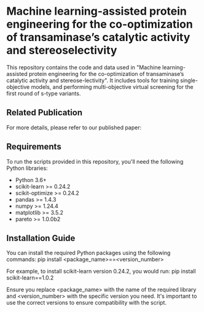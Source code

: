 # Machine learning-assisted protein engineering for the co-optimization of transaminase’s catalytic activity and stereoselectivity
This repository contains the code and data used in "Machine learning-assisted protein engineering for the co-optimization of transaminase’s catalytic activity and stereose-lectivity". It includes tools for training single-objective models, and performing multi-objective virtual screening for the first round of s-type variants.

## Related Publication
For more details, please refer to our published paper:

## Requirements
To run the scripts provided in this repository, you'll need the following Python libraries:
- Python  3.6+
- scikit-learn >= 0.24.2
- scikit-optimize >= 0.24.2
- pandas >= 1.4.3
- numpy >= 1.24.4
- matplotlib >= 3.5.2
- pareto >= 1.0.0b2

## Installation Guide

You can install the required Python packages using the following commands: 
pip install <package_name>==<version_number>

For example, to install scikit-learn version 0.24.2, you would run:
pip install scikit-learn==1.0.2

Ensure you replace <package_name> with the name of the required library and <version_number> with the specific version you need. It's important to use the correct versions to ensure compatibility with the script.

